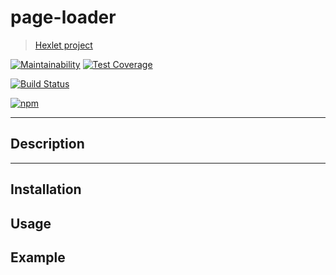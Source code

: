 # page-loader
> [Hexlet project](https://ru.hexlet.io/projects)

[![Maintainability](https://api.codeclimate.com/v1/badges/3699cac5ce198b7df41e/maintainability)](https://codeclimate.com/github/AndreyMork/project-lvl3-s202/maintainability)
[![Test Coverage](https://api.codeclimate.com/v1/badges/3699cac5ce198b7df41e/test_coverage)](https://codeclimate.com/github/AndreyMork/project-lvl3-s202/test_coverage)

[![Build Status](https://travis-ci.org/AndreyMork/project-lvl3-s202.svg?branch=master)](https://travis-ci.org/AndreyMork/project-lvl3-s202)

[![npm](https://img.shields.io/npm/v/aethra-page-loader.svg?style=flat)](https://www.npmjs.com/package/aethra-page-loader)
***
## Description

***
## Installation

## Usage

## Example
